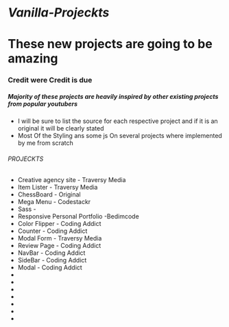 # ***Vanilla-Projeckts***

# These new projects are going to be amazing

### Credit were Credit is due 
##### Majority of these projects are heavily inspired by other existing projects from popular youtubers
+ I will be sure to list the source for each respective project and if it is an original it will be clearly stated
+ Most Of the Styling ans some js On several projects where implemented by me from scratch 


###### PROJECKTS
+ Creative agency site - Traversy Media
+ Item Lister - Traversy Media
+ ChessBoard - Original 
+ Mega Menu - Codestackr
+ Sass - 
+ Responsive Personal Portfolio -Bedimcode
+ Color Flipper - Coding Addict
+ Counter - Coding Addict
+ Modal Form - Traversy Media
+ Review Page - Coding Addict
+ NavBar - Coding Addict
+ SideBar - Coding Addict
+ Modal - Coding Addict
+
+
+
+
+
+
+